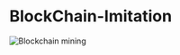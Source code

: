 # BlockChain-Imitation

![Blockchain mining](https://user-images.githubusercontent.com/81913695/194234229-19692d16-c2d5-4160-b271-fffc20be6922.jpg)
